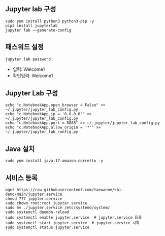 ## Jupyter lab 구성


```
sudo yum install python3 python3-pip -y
pip3 install jupyterlab
jupyter lab —-generate-config

```

## 패스워드 설정

```
jupyter lab password
```

- 입력: Welcome1
- 확인입력: Welcome1

## Jupyter Lab 구성
```
echo "c.NotebookApp.open_browser = False" >> ~/.jupyter/jupyter_lab_config.py
echo "c.NotebookApp.ip = '0.0.0.0'" >> ~/.jupyter/jupyter_lab_config.py
echo "c.NotebookApp.port = 8888" >> ~/.jupyter/jupyter_lab_config.py
echo "c.NotebookApp.allow_origin = '*'" >> ~/.jupyter/jupyter_lab_config.py
```

## Java 설치

```
sudo yum install java-17-amazon-corretto -y
```

## 서비스 등록

````
wget https://raw.githubusercontent.com/taewanme/kbi-demo/main/jupyter.service
chmod 777 jupyter.service 
sudo chown root:root jupyter.service 
sudo mv ./jupyter.service /etc/systemd/system/
sudo systemctl daemon-reload  
sudo systemctl enable jupyter.service  # jupyter.service 등록
sudo systemctl start jupyter.service  # jupyter.service 시작
sudo systemctl status jupyter.service
```
